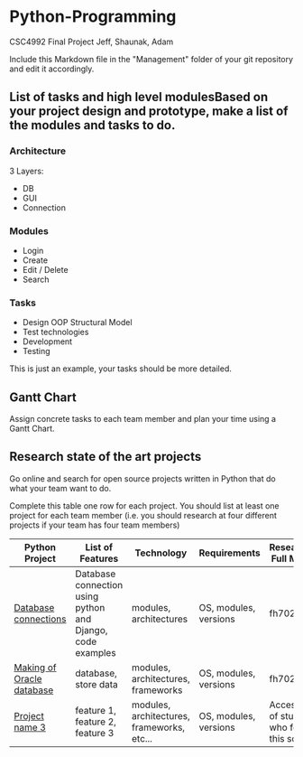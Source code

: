 # Python-Programming
CSC4992 Final Project Jeff, Shaunak, Adam


Include this Markdown file in the "Management" folder of your git repository and edit it accordingly.
## List of tasks and high level modulesBased on your project design and prototype, make a list of the modules and tasks to do.

### Architecture

3 Layers:
*  DB
*  GUI
*  Connection


### Modules

* Login
* Create
* Edit / Delete
* Search

### Tasks

* Design OOP Structural Model
* Test technologies
* Development
* Testing

This is just an example, your tasks should be more detailed.



## Gantt Chart

Assign concrete tasks to each team member and plan your time using a Gantt Chart.

## Research state of the art projects

Go online and search for open source projects written in Python that do what your team want to do.


Complete this table one row for each project. You should list at least one project for each team member (i.e. you should research at four different projects if your team has four team members)



| Python Project        | List of Features                | Technology                                 | Requirements          | Researcher Full Monty                                |
|------------------------------|---------------------------------|--------------------------------------------|-----------------------|--------------------------------------------|
| [Database connections](https://www.oracle.com/webfolder/technetwork/tutorials/obe/db/oow10/python_django/python_django.htm) | Database connection using python and Django, code examples| modules, architectures | OS, modules, versions | fh7020|
 [Making of Oracle database](https://docs.oracle.com/cd/F49540_01/DOC/server.815/a67772/create.htm#999557) | database, store data | modules, architectures, frameworks| OS, modules, versions | fh7020|
 | [Project name 3](http://URL) | feature 1, feature 2, feature 3 | modules, architectures, frameworks, etc... | OS, modules, versions | Access ID of student who found this source || [Project name 4](http://URL) | feature 1, feature 2, feature 3 | modules, architectures, frameworks, etc... | OS, modules, versions | Access ID of student who found this source || [Project name 4](http://URL) | feature 1, feature 2, feature 3 | modules, architectures, frameworks, etc... | OS, modules, versions | Access ID of student who found this source || [Project name 4](http://URL) | feature 1, feature 2, feature 3 | modules, architectures, frameworks, etc... | OS, modules, versions | Access ID of student who found this source || [Project name 4](http://URL) | feature 1, feature 2, feature 3 | modules, architectures, frameworks, etc... | OS, modules, versions | Access ID of student who found this source || [Project name 4](http://URL) | feature 1, feature 2, feature 3 | modules, architectures, frameworks, etc... | OS, modules, versions | Access ID of student who found this source |If you have difficulties finding projects similar to your project, search for different projectsbut related (similar games, CRUD projects for different business, data analysis for different data, etc... ). You can also search for projects written in another language that you master.[This website can help you to edit Markdown tables](https://www.tablesgenerator.com/markdown_tables#)

